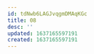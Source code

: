 ```yaml
---
id: tdNwb6LAGJvqgmDMAqKGc
title: 08
desc: ''
updated: 1637165597191
created: 1637165597191
---
```


